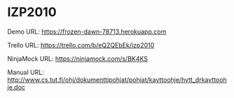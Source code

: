 # IZP2010

Demo URL: https://frozen-dawn-78713.herokuapp.com

Trello URL: https://trello.com/b/eQ2QEbEk/izp2010

NinjaMock URL: https://ninjamock.com/s/BK4KS

Manual URL: http://www.cs.tut.fi/ohj/dokumenttipohjat/pohjat/kayttoohje/hytt_drkayttoohje.doc
